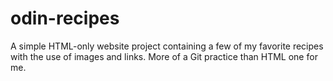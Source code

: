 # odin-recipes

A simple HTML-only website project containing a few of my favorite recipes with the use of images and links. More of a Git practice than HTML one for me.